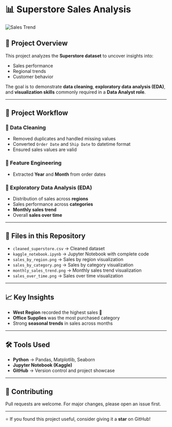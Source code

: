 # 📊 Superstore Sales Analysis  

![Sales Trend](sales_over_time.png)

## 📌 Project Overview  
This project analyzes the **Superstore dataset** to uncover insights into:  
- Sales performance  
- Regional trends  
- Customer behavior  

The goal is to demonstrate **data cleaning**, **exploratory data analysis (EDA)**, and **visualization skills** commonly required in a **Data Analyst role**.  

---

## 🚀 Project Workflow  

### 🔹 Data Cleaning  
- Removed duplicates and handled missing values  
- Converted `Order Date` and `Ship Date` to datetime format  
- Ensured sales values are valid  

### 🔹 Feature Engineering  
- Extracted **Year** and **Month** from order dates  

### 🔹 Exploratory Data Analysis (EDA)  
- Distribution of sales across **regions**  
- Sales performance across **categories**  
- **Monthly sales trend**  
- Overall **sales over time**  

---

## 📂 Files in this Repository  
- `cleaned_superstore.csv` → Cleaned dataset  
- `kaggle_notebook.ipynb` → Jupyter Notebook with complete code  
- `sales_by_region.png` → Sales by region visualization  
- `sales_by_category.png` → Sales by category visualization  
- `monthly_sales_trend.png` → Monthly sales trend visualization  
- `sales_over_time.png` → Sales over time visualization  

---

## 📈 Key Insights  
- **West Region** recorded the highest sales 📌  
- **Office Supplies** was the most purchased category  
- Strong **seasonal trends** in sales across months  

---

## 🛠️ Tools Used  
- **Python** → Pandas, Matplotlib, Seaborn  
- **Jupyter Notebook (Kaggle)**  
- **GitHub** → Version control and project showcase  

---

## 🤝 Contributing  
Pull requests are welcome. For major changes, please open an issue first.  

---

⭐ If you found this project useful, consider giving it a **star** on GitHub!
